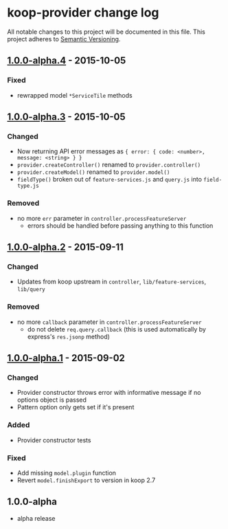 # koop-provider change log

All notable changes to this project will be documented in this file.
This project adheres to [Semantic Versioning](http://semver.org/).

## [1.0.0-alpha.4] - 2015-10-05

### Fixed
* rewrapped model `*ServiceTile` methods

## [1.0.0-alpha.3] - 2015-10-05

### Changed
* Now returning API error messages as `{ error: { code: <number>, message: <string> } }`
* `provider.createController()` renamed to `provider.controller()`
* `provider.createModel()` renamed to `provider.model()`
* `fieldType()` broken out of `feature-services.js` and `query.js` into `field-type.js`

### Removed
* no more `err` parameter in `controller.processFeatureServer`
  * errors should be handled before passing anything to this function

## [1.0.0-alpha.2] - 2015-09-11

### Changed
* Updates from koop upstream in `controller`, `lib/feature-services`, `lib/query`

### Removed
* no more `callback` parameter in `controller.processFeatureServer`
  * do not delete `req.query.callback` (this is used automatically by express's `res.jsonp` method)

## [1.0.0-alpha.1] - 2015-09-02

### Changed
* Provider constructor throws error with informative message if no options object is passed
* Pattern option only gets set if it's present

### Added
* Provider constructor tests

### Fixed
* Add missing `model.plugin` function
* Revert `model.finishExport` to version in koop 2.7

## 1.0.0-alpha
* alpha release


[1.0.0-alpha.4]: https://github.com/koopjs/koop-provider/compare/v1.0.0-alpha.3...v1.0.0-alpha.4
[1.0.0-alpha.3]: https://github.com/koopjs/koop-provider/compare/v1.0.0-alpha.2...v1.0.0-alpha.3
[1.0.0-alpha.2]: https://github.com/koopjs/koop-provider/compare/v1.0.0-alpha.1...v1.0.0-alpha.2
[1.0.0-alpha.1]: https://github.com/koopjs/koop-provider/compare/v1.0.0-alpha...v1.0.0-alpha.1

